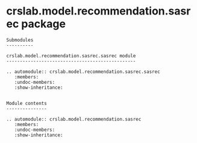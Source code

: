 crslab.model.recommendation.sasrec package
==========================================

```eval_rst
Submodules
----------

crslab.model.recommendation.sasrec.sasrec module
------------------------------------------------

.. automodule:: crslab.model.recommendation.sasrec.sasrec
   :members:
   :undoc-members:
   :show-inheritance:


Module contents
---------------

.. automodule:: crslab.model.recommendation.sasrec
   :members:
   :undoc-members:
   :show-inheritance:
```
